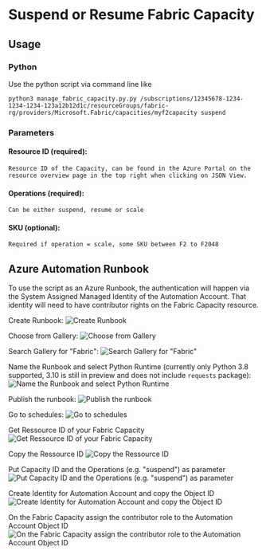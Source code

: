 # Suspend or Resume Fabric Capacity

## Usage
### Python
Use the python script via command line like 
```
python3 manage_fabric_capacity.py.py /subscriptions/12345678-1234-1234-1234-123a12b12d1c/resourceGroups/fabric-rg/providers/Microsoft.Fabric/capacities/myf2capacity suspend
```

### Parameters
#### Resource ID (required):
    Resource ID of the Capacity, can be found in the Azure Portal on the resource overview page in the top right when clicking on JSON View.
#### Operations (required):
    Can be either suspend, resume or scale
#### SKU (optional):
    Required if operation = scale, some SKU between F2 to F2048

## Azure Automation Runbook
To use the script as an Azure Runbook, the authentication will happen via the System Assigned Managed Identity of the Automation Account. That identity will need to have contributor rights on the Fabric Capacity resource.

Create Runbook:
![Create Runbook](media/01_Screenshot_Create_Runbook.png)

Choose from Gallery:
![Choose from Gallery](media/02_Screenshot_Choose_from_Gallery.png)

Search Gallery for "Fabric":
![Search Gallery for "Fabric"](media/03_Screenshot_Search_Gallery_For_Fabric.png)

Name the Runbook and select Python Runtime (currently only Python 3.8 supported, 3.10 is still in preview and does not include `requests` package):
![Name the Runbook and select Python Runtime](media/04_Screenshot_Name_Runbook_and_Select_Runtime_Environment.png)

Publish the runbook:
![Publish the runbook](media/05_Screenshot_Publish_Runbook.png)

Go to schedules:
![Go to schedules](media/06_Screenshot_Go_To_Schedules.png)

Get Ressource ID of your Fabric Capacity
![Get Ressource ID of your Fabric Capacity](media/07_Screenshot_Get_Fabric_Capacity_Ressource_ID.png)

Copy the Ressource ID
![Copy the Ressource ID](media/08_Screenshot_Copy_Fabric_Capacity_Ressource_ID.png)

Put Capacity ID and the Operations (e.g. "suspend") as parameter
![Put Capacity ID and the Operations (e.g. "suspend") as parameter](media/09_Screenshot_Set_Capacity_ID_and_operation_as_parameter.png)

Create Identity for Automation Account and copy the Object ID
![Create Identity for Automation Account and copy the Object ID](media/10_Screenshot_Assign_Identity_And_Copy_Object_ID.png)

On the Fabric Capacity assign the contributor role to the Automation Account Object ID
![On the Fabric Capacity assign the contributor role to the Automation Account Object ID](media/11_Screenshot_Assign_Contributor_Role_To_AutomationAccountIdentity.png)